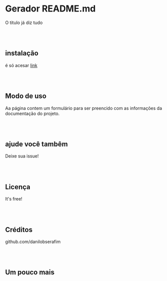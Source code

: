 <h1>Gerador README.md</h1>
    <p>O titulo já diz tudo</p></br></br>
    <h2>instalação</h2>
    <p>é só acesar <a href="https://danilobserafim.github.io/readme/">link</a></p></br></br>
    <h2>Modo de uso</h2>
    <p>Aa página contem um formulário para ser preencido com as informações da documentação do projeto.</p></br></br>
    <h2>ajude você tambêm</h2>
    <p>Deixe sua issue! </p></br></br>
    <h2>Licença</h2>
    <p>It's free!</p></br></br>
    <h2>Créditos</h2>
    <p>github.com/danilobserafim</p></br></br>
    <h2>Um pouco mais</h2>
    <p></p>